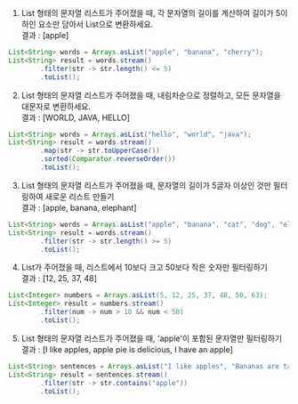 1. 
    List<String> 형태의 문자열 리스트가 주어졌을 때,
    각 문자열의 길이를 계산하여 길이가 5이하인 요소만 담아서
    List<String>으로 변환하세요.  
    결과 : [apple]
```java
List<String> words = Arrays.asList("apple", "banana", "cherry");
List<String> result = words.stream()
        .filter(str -> str.length() <= 5)
        .toList();
```

2. 
    List<String> 형태의 문자열 리스트가 주어졌을 때,
    내림차순으로 정렬하고, 모든 문자열을 대문자로 변환하세요.  
    결과 : [WORLD, JAVA, HELLO]

```java
List<String> words = Arrays.asList("hello", "world", "java");
List<String> result = words.stream()
        .map(str -> str.toUpperCase())
        .sorted(Comparator.reverseOrder())
        .toList();
```

3. 
    List<String> 형태의 문자열 리스트가 주어졌을 때,
    문자열의 길이가 5글자 이상인 것만 필터링하여 새로운 리스트 만들기  
    결과 : [apple, banana, elephant]
```java
List<String> words = Arrays.asList("apple", "banana", "cat", "dog", "elephant");
List<String> result = words.stream()
        .filter(str -> str.length() >= 5)
        .toList();
```

4. 
    List<Integer>가 주어졌을 때,
    리스트에서 10보다 크고 50보다 작은 숫자만 필터링하기  
    결과 : [12, 25, 37, 48]
```java
List<Integer> numbers = Arrays.asList(5, 12, 25, 37, 48, 50, 63);
List<Integer> result = numbers.stream()
        .filter(num -> num > 10 && num < 50)
        .toList();
```

5. 
    List<String> 형태의 문자열 리스트가 주어졌을 때,
    'apple'이 포함된 문자열만 필터링하기  
    결과 : [I like apples, apple pie is delicious, I have an apple]
```java
List<String> sentences = Arrays.asList("I like apples", "Bananas are tasty", "apple pie is delicious", "I have an apple");
List<String> result = sentences.stream()
        .filter(str -> str.contains("apple"))
        .toList();
```